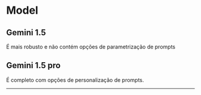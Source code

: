 # Model

## Gemini 1.5

É mais robusto e não contém opções de parametrização de prompts

## Gemini 1.5 pro

É completo com opções de personalização de prompts.

---
